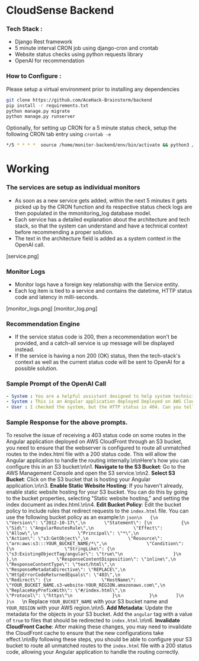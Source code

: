 # CloudSense Backend

### Tech Stack : 
- Django Rest framework
- 5 minute interval CRON job using django-cron and crontab
- Website status checks using python requests library
- OpenAI for recommendation

### How to Configure : 
Please setup a virtual environment prior to installing any dependencies

```bash
git clone https://github.com/AceHack-Brainstorm/backend
pip install -r requirements.txt
python manage.py migrate
python manage.py runserver
```

Optionally, for setting up CRON for a 5 minute status check, setup the following CRON tab entry using `crontab -e`
```sh
*/5 * * * *  source /home/monitor-backend/env/bin/activate && python3 /home/monintor-backend/backend/manage.py runcrons > /var/log/cronjob.log
```

# Working
### The services are setup as individual monitors
- As soon as a new service gets added, within the next 5 minutes it gets picked up by the CRON function and its respective status check logs are then populated in the mmonitoring_log database model.
- Each service has a detailed explanation about the architecture and tech stack, so that the system can understand and have a technical context before recommending a proper solution.
- The text in the architecture field is added as a system context in the OpenAI call.

[service.png]

### Monitor Logs
- Monitor logs have a foreign key relationship with the Service entity.
- Each log item is tied to a service and contains the datetime, HTTP status code and latency in milli-seconds.

[monitor_logs.png]
[monitor_log.png]

### Recommendation Engine
- If the service status code is 200, then a recommendation won't be provided, and a catch-all service is up message will be displayed instead.
- If the service is having a non 200 (OK) status, then the tech-stack's context as well as the current status code will be sent to OpenAI for a possible solution.

### Sample Prompt of the OpenAI Call
```yaml
- System : You are a helpful assistant designed to help system technicians in fixing the server issues.
- System : This is an Angular application deployed Deployed on AWS Cloudfront through an S3 bucket. While setting up, this application might return a 404 or 403 status code on some routes due to the way Angular behaves with static web servers. The sysadmin will need to configure the webserver such that any unmatched routes also gets routed to the index.html with a 200 status code
- User : I checked the system, but the HTTP status is 404. Can you tell the possible solution?
```

### Sample Response for the above prompts.

To resolve the issue of receiving a 403 status code on some routes in the Angular application deployed on AWS CloudFront through an S3 bucket, you need to ensure that the webserver is configured to route all unmatched routes to the index.html file with a 200 status code. This will allow the Angular application to handle the routing internally.\n\nHere's how you can configure this in an S3 bucket:\n\n1. **Navigate to the S3 Bucket**: Go to the AWS Management Console and open the S3 service.\n\n2. **Select S3 Bucket**: Click on the S3 bucket that is hosting your Angular application.\n\n3. **Enable Static Website Hosting**: If you haven't already, enable static website hosting for your S3 bucket. You can do this by going to the bucket properties, selecting \"Static website hosting,\" and setting the index document as index.html.\n\n4. **Edit Bucket Policy**: Edit the bucket policy to include rules that redirect requests to the `index.html` file. You can use the following bucket policy as an example:\n   ```json\n   {\n       \"Version\": \"2012-10-17\",\n       \"Statement\": [\n           {\n               \"Sid\": \"AngularRoutesRule\",\n               \"Effect\": \"Allow\",\n               \"Principal\": \"*\",\n               \"Action\": \"s3:GetObject\",\n               \"Resource\": \"arn:aws:s3:::YOUR_BUCKET_NAME/*\",\n               \"Condition\": {\n                   \"StringLike\": {\n                       \"s3:ExistingObjectTag/angular\": \"true\"\n                   }\n               },\n               \"ResponseContentDisposition\": \"inline\",\n               \"ResponseContentType\": \"text/html\",\n               \"ResponseMetadataDirective\": \"REPLACE\",\n               \"HttpErrorCodeReturnedEquals\": \"403\",\n               \"Redirect\": {\n                   \"HostName\": \"YOUR_BUCKET_NAME.s3-website-YOUR_REGION.amazonaws.com\",\n                   \"ReplaceKeyPrefixWith\": \"#/index.html\",\n                   \"Protocol\": \"https\"\n               }\n           }\n       ]\n   }\n   ```\n   Replace `YOUR_BUCKET_NAME` with your S3 bucket name and `YOUR_REGION` with your AWS region.\n\n5. **Add Metadata**: Update the metadata for the objects in your S3 bucket. Add the `angular` tag with a value of `true` to files that should be redirected to `index.html`.\n\n6. **Invalidate CloudFront Cache**: After making these changes, you may need to invalidate the CloudFront cache to ensure that the new configurations take effect.\n\nBy following these steps, you should be able to configure your S3 bucket to route all unmatched routes to the `index.html` file with a 200 status code, allowing your Angular application to handle the routing correctly.